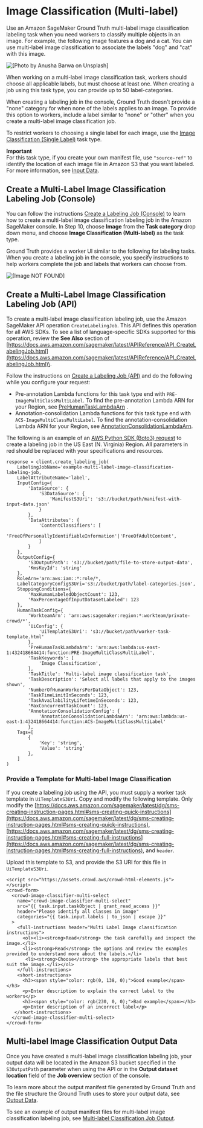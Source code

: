 # Image Classification \(Multi\-label\)<a name="sms-image-classification-multilabel"></a>

Use an Amazon SageMaker Ground Truth multi\-label image classification labeling task when you need workers to classify multiple objects in an image\. For example, the following image features a dog and a cat\. You can use multi\-label image classification to associate the labels "dog" and "cat" with this image\.

![\[Photo by Anusha Barwa on Unsplash\]](http://docs.aws.amazon.com/sagemaker/latest/dg/images/dog-cat-photo.jpg)

When working on a multi\-label image classification task, workers should choose all applicable labels, but must choose at least one\. When creating a job using this task type, you can provide up to 50 label\-categories\. 

When creating a labeling job in the console, Ground Truth doesn't provide a "none" category for when none of the labels applies to an image\. To provide this option to workers, include a label similar to "none" or "other" when you create a multi\-label image classification job\. 

To restrict workers to choosing a single label for each image, use the [Image Classification \(Single Label\)](sms-image-classification.md) task type\.

**Important**  
For this task type, if you create your own manifest file, use `"source-ref"` to identify the location of each image file in Amazon S3 that you want labeled\. For more information, see [Input Data](sms-data-input.md)\.

## Create a Multi\-Label Image Classification Labeling Job \(Console\)<a name="sms-creating-multilabel-image-classification-console"></a>

You can follow the instructions [Create a Labeling Job \(Console\)](sms-create-labeling-job-console.md) to learn how to create a multi\-label image classification labeling job in the Amazon SageMaker console\. In Step 10, choose **Image** from the **Task category** drop down menu, and choose **Image Classification \(Multi\-label\)** as the task type\. 

Ground Truth provides a worker UI similar to the following for labeling tasks\. When you create a labeling job in the console, you specify instructions to help workers complete the job and labels that workers can choose from\. 

![\[Image NOT FOUND\]](http://docs.aws.amazon.com/sagemaker/latest/dg/images/image-classification-multilabel-example.png)

## Create a Multi\-Label Image Classification Labeling Job \(API\)<a name="sms-create-multi-select-image-classification-job-api"></a>

To create a multi\-label image classification labeling job, use the Amazon SageMaker API operation `CreateLabelingJob`\. This API defines this operation for all AWS SDKs\. To see a list of language\-specific SDKs supported for this operation, review the **See Also** section of [https://docs.aws.amazon.com/sagemaker/latest/APIReference/API_CreateLabelingJob.html](https://docs.aws.amazon.com/sagemaker/latest/APIReference/API_CreateLabelingJob.html)\.

Follow the instructions on [Create a Labeling Job \(API\)](sms-create-labeling-job-api.md) and do the following while you configure your request: 
+ Pre\-annotation Lambda functions for this task type end with `PRE-ImageMultiClassMultiLabel`\. To find the pre\-annotation Lambda ARN for your Region, see [PreHumanTaskLambdaArn](https://docs.aws.amazon.com/sagemaker/latest/dg/API_HumanTaskConfig.html#SageMaker-Type-HumanTaskConfig-PreHumanTaskLambdaArn) \. 
+ Annotation\-consolidation Lambda functions for this task type end with `ACS-ImageMultiClassMultiLabel`\. To find the annotation\-consolidation Lambda ARN for your Region, see [AnnotationConsolidationLambdaArn](https://docs.aws.amazon.com/sagemaker/latest/dg/API_AnnotationConsolidationConfig.html#SageMaker-Type-AnnotationConsolidationConfig-AnnotationConsolidationLambdaArn)\. 

The following is an example of an [AWS Python SDK \(Boto3\) request](https://boto3.amazonaws.com/v1/documentation/api/latest/reference/services/sagemaker.html#SageMaker.Client.create_labeling_job) to create a labeling job in the US East \(N\. Virginia\) Region\. All parameters in red should be replaced with your specifications and resources\. 

```
response = client.create_labeling_job(
    LabelingJobName='example-multi-label-image-classification-labeling-job,
    LabelAttributeName='label',
    InputConfig={
        'DataSource': {
            'S3DataSource': {
                'ManifestS3Uri': 's3://bucket/path/manifest-with-input-data.json'
            }
        },
        'DataAttributes': {
            'ContentClassifiers': [
                'FreeOfPersonallyIdentifiableInformation'|'FreeOfAdultContent',
            ]
        }
    },
    OutputConfig={
        'S3OutputPath': 's3://bucket/path/file-to-store-output-data',
        'KmsKeyId': 'string'
    },
    RoleArn='arn:aws:iam::*:role/*,
    LabelCategoryConfigS3Uri='s3://bucket/path/label-categories.json',
    StoppingConditions={
        'MaxHumanLabeledObjectCount': 123,
        'MaxPercentageOfInputDatasetLabeled': 123
    },
    HumanTaskConfig={
        'WorkteamArn': 'arn:aws:sagemaker:region:*:workteam/private-crowd/*',
        'UiConfig': {
            'UiTemplateS3Uri': 's3://bucket/path/worker-task-template.html'
        },
        'PreHumanTaskLambdaArn': 'arn:aws:lambda:us-east-1:432418664414:function:PRE-ImageMultiClassMultiLabel',
        'TaskKeywords': [
            'Image Classification',
        ],
        'TaskTitle': 'Multi-label image classification task',
        'TaskDescription': 'Select all labels that apply to the images shown',
        'NumberOfHumanWorkersPerDataObject': 123,
        'TaskTimeLimitInSeconds': 123,
        'TaskAvailabilityLifetimeInSeconds': 123,
        'MaxConcurrentTaskCount': 123,
        'AnnotationConsolidationConfig': {
            'AnnotationConsolidationLambdaArn': 'arn:aws:lambda:us-east-1:432418664414:function:ACS-ImageMultiClassMultiLabel'
        },
    Tags=[
        {
            'Key': 'string',
            'Value': 'string'
        },
    ]
)
```

### Provide a Template for Multi\-label Image Classification<a name="custom-template-multi-image-label-classification"></a>

If you create a labeling job using the API, you must supply a worker task template in `UiTemplateS3Uri`\. Copy and modify the following template\. Only modify the [https://docs.aws.amazon.com/sagemaker/latest/dg/sms-creating-instruction-pages.html#sms-creating-quick-instructions](https://docs.aws.amazon.com/sagemaker/latest/dg/sms-creating-instruction-pages.html#sms-creating-quick-instructions), [https://docs.aws.amazon.com/sagemaker/latest/dg/sms-creating-instruction-pages.html#sms-creating-full-instructions](https://docs.aws.amazon.com/sagemaker/latest/dg/sms-creating-instruction-pages.html#sms-creating-full-instructions), and `header`\. 

Upload this template to S3, and provide the S3 URI for this file in `UiTemplateS3Uri`\.

```
<script src="https://assets.crowd.aws/crowd-html-elements.js"></script>
<crowd-form>
  <crowd-image-classifier-multi-select
    name="crowd-image-classifier-multi-select"
    src="{{ task.input.taskObject | grant_read_access }}"
    header="Please identify all classes in image"
    categories="{{ task.input.labels | to_json | escape }}"
  >
    <full-instructions header="Multi Label Image classification instructions">
      <ol><li><strong>Read</strong> the task carefully and inspect the image.</li>
      <li><strong>Read</strong> the options and review the examples provided to understand more about the labels.</li>
       <li><strong>Choose</strong> the appropriate labels that best suit the image.</li></ol>
    </full-instructions>
    <short-instructions>
      <h3><span style="color: rgb(0, 138, 0);">Good example</span></h3>
      <p>Enter description to explain the correct label to the workers</p>
      <h3><span style="color: rgb(230, 0, 0);">Bad example</span></h3>
      <p>Enter description of an incorrect label</p>
   </short-instructions>
  </crowd-image-classifier-multi-select>
</crowd-form>
```

## Multi\-label Image Classification Output Data<a name="sms-image-classification-multi-output-data"></a>

Once you have created a multi\-label image classification labeling job, your output data will be located in the Amazon S3 bucket specified in the `S3OutputPath` parameter when using the API or in the **Output dataset location** field of the **Job overview** section of the console\. 

To learn more about the output manifest file generated by Ground Truth and the file structure the Ground Truth uses to store your output data, see [Output Data](sms-data-output.md)\. 

To see an example of output manifest files for multi\-label image classification labeling job, see [Multi\-label Classification Job Output](sms-data-output.md#sms-output-multi-label-classification)\.